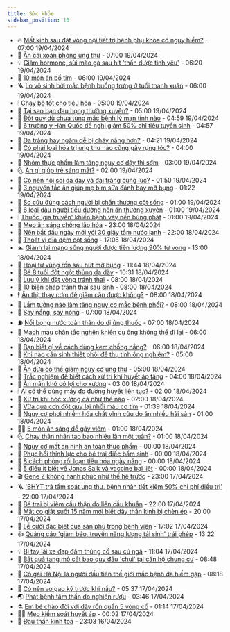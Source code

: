```yaml
---
title: Sức khỏe
sidebar_position: 10
---
```


<!-- vnexpress-suc-khoe:START -->
- 🔥 [Mất kinh sau đặt vòng nội tiết trị bệnh phụ khoa có nguy hiểm?](https://vnexpress.net/mat-kinh-sau-dat-vong-noi-tiet-tri-benh-phu-khoa-co-nguy-hiem-4736168.html) - 07:00 19/04/2024
- 🥰 [Ăn cải xoăn phòng ung thư](https://vnexpress.net/an-cai-xoan-phong-ung-thu-4736140.html) - 07:00 19/04/2024
- 💡 [Giảm hormone, sùi mào gà sau hít &#39;thần dược tình yêu&#39;](https://vnexpress.net/giam-hormone-sui-mao-ga-sau-hit-than-duoc-tinh-yeu-4735833.html) - 06:20 19/04/2024
- 🤗 [10 món ăn bổ tim](https://vnexpress.net/10-mon-an-bo-tim-4736094.html) - 06:00 19/04/2024
- 🪜 [Lo vô sinh bởi mắc bệnh buồng trứng ở tuổi thanh xuân](https://vnexpress.net/lo-vo-sinh-boi-mac-benh-buong-trung-o-tuoi-thanh-xuan-4735371.html) - 06:00 19/04/2024
- 🕯 [Chạy bộ tốt cho tiêu hóa](https://vnexpress.net/chay-bo-tot-cho-tieu-hoa-4736079.html) - 05:00 19/04/2024
- 🤭 [Tại sao bạn đau họng thường xuyên?](https://vnexpress.net/tai-sao-ban-dau-hong-thuong-xuyen-4735999.html) - 05:00 19/04/2024
- 👀 [Đột quỵ dù chưa từng mắc bệnh lý mạn tính nào](https://vnexpress.net/dot-quy-du-chua-tung-mac-benh-ly-man-tinh-nao-4736125.html) - 04:59 19/04/2024
- 🌋 [6 trường y Hàn Quốc đề nghị giảm 50% chỉ tiêu tuyển sinh](https://vnexpress.net/6-truong-y-han-quoc-de-nghi-giam-50-chi-tieu-tuyen-sinh-4736130.html) - 04:57 19/04/2024
- 🫶 [Da trắng hay ngăm dễ bị cháy nắng hơn?](https://vnexpress.net/da-trang-hay-ngam-de-bi-chay-nang-hon-4735499.html) - 04:21 19/04/2024
- 🦆 [Có phải loại hóa trị ung thư nào cũng gây rụng tóc?](https://vnexpress.net/co-phai-loai-hoa-tri-ung-thu-nao-cung-gay-rung-toc-4736041.html) - 04:00 19/04/2024
- 🚀 [Nhóm thực phẩm làm tăng nguy cơ dậy thì sớm](https://vnexpress.net/nhom-thuc-pham-lam-tang-nguy-co-day-thi-som-4736007.html) - 03:00 19/04/2024
- 🌜 [Ăn gì giúp trẻ sáng mắt?](https://vnexpress.net/an-gi-giup-tre-sang-mat-4735971.html) - 02:00 19/04/2024
- 🧰 [Có nên nội soi dạ dày và đại tràng cùng lúc?](https://vnexpress.net/co-nen-noi-soi-da-day-va-dai-trang-cung-luc-4734779.html) - 01:50 19/04/2024
- 💫 [3 nguyên tắc ăn giúp mẹ bỉm sữa đánh bay mỡ bụng](https://vnexpress.net/3-nguyen-tac-an-giup-me-bim-sua-danh-bay-mo-bung-4733477.html) - 01:22 19/04/2024
- 🌝 [Sơ cứu đúng cách người bị chấn thương cột sống](https://vnexpress.net/so-cuu-dung-cach-nguoi-bi-chan-thuong-cot-song-4735142.html) - 01:00 19/04/2024
- 🗽 [6 loại đậu người tiểu đường nên ăn thường xuyên](https://vnexpress.net/6-loai-dau-nguoi-tieu-duong-nen-an-thuong-xuyen-4735939.html) - 01:00 19/04/2024
- 🕯 [Thuốc &#39;gia truyền&#39; khiến bệnh vảy nến bùng phát](https://vnexpress.net/thuoc-gia-truyen-khien-benh-vay-nen-bung-phat-4735907.html) - 01:00 19/04/2024
- 🦅 [Mẹo ăn sáng chống lão hóa](https://vnexpress.net/meo-an-sang-chong-lao-hoa-4735759.html) - 23:00 18/04/2024
- 🦆 [Nên bắt đầu ngày mới với 30 giây tắm nước lạnh](https://vnexpress.net/nen-bat-dau-ngay-moi-voi-30-giay-tam-nuoc-lanh-4734784.html) - 22:00 18/04/2024
- 🎊 [Thoát vị đĩa đệm cột sống](https://vnexpress.net/suc-khoe-cam-nang-cac-benh-thoat-vi-dia-dem-cot-song-4735237.html) - 17:05 18/04/2024
- 🏊 [Giành lại mạng sống người được tiên lượng 90% tử vong](https://vnexpress.net/gianh-lai-mang-song-nguoi-duoc-tien-luong-90-tu-vong-4735834.html) - 13:00 18/04/2024
- 📝 [Hoại tử vùng rốn sau hút mỡ bụng](https://vnexpress.net/hoai-tu-vung-ron-sau-hut-mo-bung-4735883.html) - 11:44 18/04/2024
- 💯 [Bé 8 tuổi đột ngột thủng dạ dày](https://vnexpress.net/be-8-tuoi-dot-ngot-thung-da-day-4735838.html) - 10:31 18/04/2024
- 🌊 [Lưu ý khi đặt vòng tránh thai](https://vnexpress.net/luu-y-khi-dat-vong-tranh-thai-4735750.html) - 08:00 18/04/2024
- 🚀 [10 biện pháp tránh thai sau sinh](https://vnexpress.net/10-bien-phap-tranh-thai-sau-sinh-4735672.html) - 08:00 18/04/2024
- 🕴 [Ăn thịt thay cơm để giảm cân được không?](https://vnexpress.net/an-thit-thay-com-de-giam-can-duoc-khong-4735665.html) - 08:00 18/04/2024
- 🗽 [Lầm tưởng nào làm tăng nguy cơ mắc bệnh phổi?](https://vnexpress.net/lam-tuong-nao-lam-tang-nguy-co-mac-benh-phoi-4735599.html) - 08:00 18/04/2024
- 🎡 [Say nắng, say nóng](https://vnexpress.net/suc-khoe-cam-nang-cac-benh-say-nang-say-nong-4735185.html) - 07:00 18/04/2024
- ⛽️ [Nổi bọng nước toàn thân do dị ứng thuốc](https://vnexpress.net/noi-bong-nuoc-toan-than-do-di-ung-thuoc-4735730.html) - 07:00 18/04/2024
- 🦆 [Mạch máu chân tắc nghẽn khiến cụ ông không thể đi lại](https://vnexpress.net/mach-mau-chan-tac-nghen-khien-cu-ong-khong-the-di-lai-4735573.html) - 06:00 18/04/2024
- 🤩 [Bạn biết gì về cách dùng kem chống nắng?](https://vnexpress.net/ban-biet-gi-ve-cach-dung-kem-chong-nang-4734919.html) - 06:00 18/04/2024
- 🦒 [Khi nào cần sinh thiết phôi để thụ tinh ống nghiệm?](https://vnexpress.net/khi-nao-can-sinh-thiet-phoi-de-thu-tinh-ong-nghiem-4735735.html) - 05:00 18/04/2024
- 💫 [Ăn dừa có thể giảm nguy cơ ung thư](https://vnexpress.net/an-dua-co-the-giam-nguy-co-ung-thu-4735620.html) - 05:00 18/04/2024
- 🐘 [Trắc nghiệm để biết cách xử trí khi huyết áp tăng](https://vnexpress.net/trac-nghiem-de-biet-cach-xu-tri-khi-huyet-ap-tang-4735569.html) - 04:00 18/04/2024
- 🚀 [Ăn mận khô có lợi cho xương](https://vnexpress.net/an-man-kho-co-loi-cho-xuong-4735663.html) - 03:00 18/04/2024
- 🕯 [Ai có thể dùng máy đo đường huyết liên tục?](https://vnexpress.net/ai-co-the-dung-may-do-duong-huyet-lien-tuc-4735634.html) - 02:00 18/04/2024
- 🦏 [Xử trí khi hóc xương cá như thế nào](https://vnexpress.net/xu-tri-khi-hoc-xuong-ca-nhu-the-nao-4735459.html) - 02:00 18/04/2024
- 🦄 [Vừa qua cơn đột quỵ lại nhồi máu cơ tim](https://vnexpress.net/vua-qua-con-dot-quy-lai-nhoi-mau-co-tim-4735736.html) - 01:39 18/04/2024
- 🦒 [Nguy cơ phơi nhiễm hóa chất vĩnh cửu do ăn nhiều hải sản](https://vnexpress.net/nguy-co-phoi-nhiem-hoa-chat-vinh-cuu-do-an-nhieu-hai-san-4735483.html) - 01:00 18/04/2024
- 👨‍🏫 [5 món ăn sáng dễ gây viêm](https://vnexpress.net/5-mon-an-sang-de-gay-viem-4735514.html) - 01:00 18/04/2024
- 🌜 [Chạy thận nhân tạo bao nhiêu lần một tuần?](https://vnexpress.net/chay-than-nhan-tao-bao-nhieu-lan-mot-tuan-4735288.html) - 01:00 18/04/2024
- 🚀 [Nguy cơ mất an ninh an toàn thực phẩm](https://vnexpress.net/nguy-co-mat-an-ninh-an-toan-thuc-pham-4735347.html) - 00:00 18/04/2024
- 💃 [Phục hồi thính lực cho bé trai điếc bẩm sinh](https://vnexpress.net/phuc-hoi-thinh-luc-cho-be-trai-diec-bam-sinh-4735640.html) - 00:00 18/04/2024
- 💯 [8 cách phòng rối loạn tiêu hóa ngày nắng](https://vnexpress.net/8-cach-phong-roi-loan-tieu-hoa-ngay-nang-4735636.html) - 00:00 18/04/2024
- 🤔 [5 điều ít biết về Jonas Salk và vaccine bại liệt](https://vnexpress.net/5-dieu-it-biet-ve-jonas-salk-va-vaccine-bai-liet-4734620.html) - 00:00 18/04/2024
- 🎬 [Gene Z không hạnh phúc như thế hệ trước](https://vnexpress.net/gene-z-khong-hanh-phuc-nhu-the-he-truoc-4735519.html) - 23:00 17/04/2024
- 🪜 [&#39;BHYT trả tầm soát ung thư, bệnh nhân tiết kiệm 50% chi phí điều trị&#39;](https://vnexpress.net/bhyt-tra-tam-soat-ung-thu-benh-nhan-tiet-kiem-50-chi-phi-dieu-tri-4735334.html) - 22:00 17/04/2024
- 🦣 [Bé trai bị viêm cầu thận do liên cầu khuẩn](https://vnexpress.net/be-trai-bi-viem-cau-than-do-lien-cau-khuan-4735418.html) - 22:00 17/04/2024
- 🧐 [Mặt co giật suốt 15 năm mới biết dây thần kinh bị chèn ép](https://vnexpress.net/mat-co-giat-suot-15-nam-moi-biet-day-than-kinh-bi-chen-ep-4735427.html) - 20:00 17/04/2024
- 🤡 [Lễ cưới đặc biệt của sản phụ trong bệnh viện](https://vnexpress.net/le-cuoi-dac-biet-cua-san-phu-trong-benh-vien-4735568.html) - 17:02 17/04/2024
- 👍 [Quảng cáo &#39;giảm béo, truyền năng lượng tái sinh&#39; trái phép](https://vnexpress.net/quang-cao-giam-beo-truyen-nang-luong-tai-sinh-trai-phep-4735525.html) - 13:22 17/04/2024
- 💡 [Bị tay lái xe đạp đâm thủng cổ sau cú ngã](https://vnexpress.net/bi-tay-lai-xe-dap-dam-thung-co-sau-cu-nga-4735587.html) - 11:04 17/04/2024
- 💯 [Bắt quả tang mổ cắt bao quy đầu &#39;chui&#39; tại căn hộ chung cư](https://vnexpress.net/bat-qua-tang-mo-cat-bao-quy-dau-chui-tai-can-ho-chung-cu-4735439.html) - 08:48 17/04/2024
- 🧠 [Cô gái Hà Nội là người đầu tiên thế giới mắc bệnh da hiếm gặp](https://vnexpress.net/co-gai-ha-noi-la-nguoi-dau-tien-the-gioi-mac-benh-da-hiem-gap-4735346.html) - 08:18 17/04/2024
- 🎡 [Có nên vo gạo kỹ trước khi nấu?](https://vnexpress.net/co-nen-vo-gao-ky-truoc-khi-nau-4734975.html) - 05:37 17/04/2024
- 🌏 [Phát bệnh tâm thần do nghiện rượu](https://vnexpress.net/phat-benh-tam-than-do-nghien-ruou-4735266.html) - 03:46 17/04/2024
- ⚗️ [Em bé chào đời với dây rốn quấn 5 vòng cổ](https://vnexpress.net/em-be-chao-doi-voi-day-ron-quan-5-vong-co-4735228.html) - 01:14 17/04/2024
- 👨‍🏫 [Mẹo kiểm soát huyết áp](https://vnexpress.net/meo-kiem-soat-huyet-ap-4734783.html) - 00:02 17/04/2024
- 🤖 [Đau thần kinh tọa](https://vnexpress.net/suc-khoe-cam-nang-cac-benh-dau-than-kinh-toa-4735128.html) - 23:03 16/04/2024<!-- vnexpress-suc-khoe:END -->
